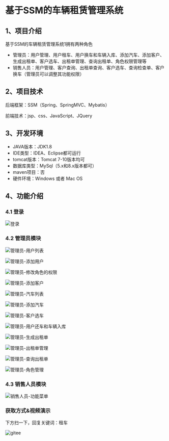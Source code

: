 # 基于SSM的车辆租赁管理系统

## 1、项目介绍

基于SSM的车辆租赁管理系统1拥有两种角色

- 管理员：用户管理、用户租车、用户换车和车辆入库、添加汽车、添加客户、生成出租单、客户选车、出租单管理、查询出租单、角色权限管理等
- 销售人员：用户管理、客户查询、出租单查询、客户选车、查询检查单、客户换车（管理员可以调整其功能权限）


## 2、项目技术

后端框架：SSM（Spring、SpringMVC、Mybatis）

前端技术：jsp、css、JavaScript、JQuery

## 3、开发环境

- JAVA版本：JDK1.8
- IDE类型：IDEA、Eclipse都可运行
- tomcat版本：Tomcat 7-10版本均可
- 数据库类型：MySql（5.x和8.x版本都可） 
- maven项目：否
- 硬件环境：Windows 或者 Mac OS


## 4、功能介绍

### 4.1 登录

![登录](https://project-images-1256969109.cos.ap-chongqing.myqcloud.com/Typora-Images/202208021517985.jpg)

### 4.2 管理员模块

![管理员-用户列表](https://project-images-1256969109.cos.ap-chongqing.myqcloud.com/Typora-Images/202208021517939.jpg)

![管理员-添加用户](https://project-images-1256969109.cos.ap-chongqing.myqcloud.com/Typora-Images/202208021517271.jpg)

![管理员-修改角色的权限](https://project-images-1256969109.cos.ap-chongqing.myqcloud.com/Typora-Images/202208021517371.jpg)

![管理员-添加客户](https://project-images-1256969109.cos.ap-chongqing.myqcloud.com/Typora-Images/202208021518728.jpg)

![管理员-汽车列表](https://project-images-1256969109.cos.ap-chongqing.myqcloud.com/Typora-Images/202208021518540.jpg)

![管理员-添加汽车](https://project-images-1256969109.cos.ap-chongqing.myqcloud.com/Typora-Images/202208021518731.jpg)

![管理员-客户选车](https://project-images-1256969109.cos.ap-chongqing.myqcloud.com/Typora-Images/202208021518088.jpg)

![管理员-用户还车和车辆入库](https://project-images-1256969109.cos.ap-chongqing.myqcloud.com/Typora-Images/202208021518903.jpg)

![管理员-生成出租单](https://project-images-1256969109.cos.ap-chongqing.myqcloud.com/Typora-Images/202208021518339.jpg)

![管理员-出租单管理](https://project-images-1256969109.cos.ap-chongqing.myqcloud.com/Typora-Images/202208021518087.jpg)

![管理员-查询出租单](https://project-images-1256969109.cos.ap-chongqing.myqcloud.com/Typora-Images/202208021518414.jpg)

![管理员-角色管理](https://project-images-1256969109.cos.ap-chongqing.myqcloud.com/Typora-Images/202208021518155.jpg)

### 4.3 销售人员模块

![销售人员-功能菜单](https://project-images-1256969109.cos.ap-chongqing.myqcloud.com/Typora-Images/202208021517930.jpg)

### 获取方式&视频演示

下方扫一下，回复关键词：租车

![gitee](https://project-images-1256969109.cos.ap-chongqing.myqcloud.com/Typora-Images/202309291447341.png)
